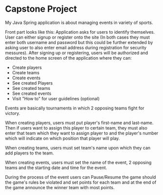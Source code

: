 # Capstone Project

My Java Spring application is about managing events in variety of sports.

Front part looks like this: Application asks for users to identify themselves. User can either signup or register onto the site (In both cases they must enter both username and password but this could be further extended by asking user to also enter email address during registration for security messures). After signing up or registering, users will be authorized and directed to the home screen of the application where they can:
- Create players
- Create teams
- Create events
- See created Players
- See created teams
- See created events
- Visit "How to" for user guidelines (optional)

Events are basically tournaments in which 2 opposing teams fight for victory.

When creating players, users must put player's first-name and last-name. Then if users want to assign this player to certain team, they must also enter that team which they want to assign player to and the player's number which will indicate on which position that player will play.

When creating teams, users must set team's name upon which they can add players to the team.

When creating events, users must set the name of the event, 2 opposing teams and the starting date and time for the event.

During the process of the event users can Pause/Resume the game should the game's rules be violated and set points for each team and at the end of the game announce the winner team with most points.

